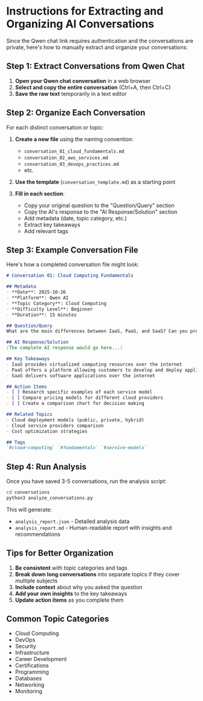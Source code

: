 # Instructions for Extracting and Organizing AI Conversations

Since the Qwen chat link requires authentication and the conversations are private, here's how to manually extract and organize your conversations:

## Step 1: Extract Conversations from Qwen Chat

1. **Open your Qwen chat conversation** in a web browser
2. **Select and copy the entire conversation** (Ctrl+A, then Ctrl+C)
3. **Save the raw text** temporarily in a text editor

## Step 2: Organize Each Conversation

For each distinct conversation or topic:

1. **Create a new file** using the naming convention:
   - `conversation_01_cloud_fundamentals.md`
   - `conversation_02_aws_services.md`
   - `conversation_03_devops_practices.md`
   - etc.

2. **Use the template** (`conversation_template.md`) as a starting point

3. **Fill in each section**:
   - Copy your original question to the "Question/Query" section
   - Copy the AI's response to the "AI Response/Solution" section
   - Add metadata (date, topic category, etc.)
   - Extract key takeaways
   - Add relevant tags

## Step 3: Example Conversation File

Here's how a completed conversation file might look:

```markdown
# Conversation 01: Cloud Computing Fundamentals

## Metadata
- **Date**: 2025-10-26
- **Platform**: Qwen AI
- **Topic Category**: Cloud Computing
- **Difficulty Level**: Beginner
- **Duration**: 15 minutes

## Question/Query
What are the main differences between IaaS, PaaS, and SaaS? Can you provide examples of each?

## AI Response/Solution
[The complete AI response would go here...]

## Key Takeaways
- IaaS provides virtualized computing resources over the internet
- PaaS offers a platform allowing customers to develop and deploy applications
- SaaS delivers software applications over the internet

## Action Items
- [ ] Research specific examples of each service model
- [ ] Compare pricing models for different cloud providers
- [ ] Create a comparison chart for decision making

## Related Topics
- Cloud deployment models (public, private, hybrid)
- Cloud service providers comparison
- Cost optimization strategies

## Tags
`#cloud-computing` `#fundamentals` `#service-models`
```

## Step 4: Run Analysis

Once you have saved 3-5 conversations, run the analysis script:

```bash
cd conversations
python3 analyze_conversations.py
```

This will generate:
- `analysis_report.json` - Detailed analysis data
- `analysis_report.md` - Human-readable report with insights and recommendations

## Tips for Better Organization

1. **Be consistent** with topic categories and tags
2. **Break down long conversations** into separate topics if they cover multiple subjects
3. **Include context** about why you asked the question
4. **Add your own insights** to the key takeaways
5. **Update action items** as you complete them

## Common Topic Categories

- Cloud Computing
- DevOps
- Security
- Infrastructure
- Career Development
- Certifications
- Programming
- Databases
- Networking
- Monitoring